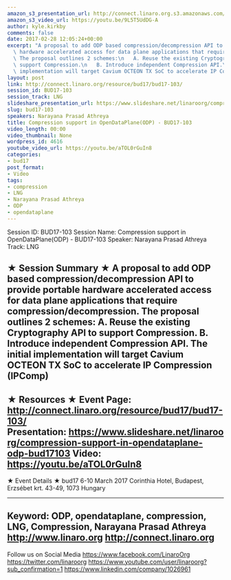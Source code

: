 ```yaml
---
amazon_s3_presentation_url: http://connect.linaro.org.s3.amazonaws.com/bud17/Presentations/BUD17-103%20CompressionODP.pdf
amazon_s3_video_url: https://youtu.be/9L5T5UdDG-A
author: kyle.kirkby
comments: false
date: 2017-02-28 12:05:24+00:00
excerpt: "A proposal to add ODP based compression/decompression API to provide portable\
  \ hardware accelerated access for data plane applications that require compression/decompression.\
  \ The proposal outlines 2 schemes:\n   A. Reuse the existing Cryptography API to\
  \ support Compression.\n   B. Introduce independent Compression API.\n  The initial\
  \ implementation will target Cavium OCTEON TX SoC to accelerate IP Compression (IPComp)"
layout: post
link: http://connect.linaro.org/resource/bud17/bud17-103/
session_id: BUD17-103
session_track: LNG
slideshare_presentation_url: https://www.slideshare.net/linaroorg/compression-support-in-opendataplane-odp-bud17103
slug: bud17-103
speakers: Narayana Prasad Athreya
title: Compression support in OpenDataPlane(ODP) - BUD17-103
video_length: 00:00
video_thumbnail: None
wordpress_id: 4616
youtube_video_url: https://youtu.be/aTOL0rGuIn8
categories:
- bud17
post_format:
- Video
tags:
- compression
- LNG
- Narayana Prasad Athreya
- ODP
- opendataplane
---
```




Session ID: BUD17-103
Session Name: Compression support in OpenDataPlane(ODP) - BUD17-103
Speaker: Narayana Prasad Athreya
Track: LNG

★ Session Summary ★
A proposal to add ODP based compression/decompression API to provide portable hardware accelerated access for data plane applications that require compression/decompression. The proposal outlines 2 schemes:
A. Reuse the existing Cryptography API to support Compression.
B. Introduce independent Compression API.
The initial implementation will target Cavium OCTEON TX SoC to accelerate IP Compression (IPComp)
---------------------------------------------------
★ Resources ★
Event Page: http://connect.linaro.org/resource/bud17/bud17-103/
Presentation: https://www.slideshare.net/linaroorg/compression-support-in-opendataplane-odp-bud17103
Video: https://youtu.be/aTOL0rGuIn8
---------------------------------------------------

★ Event Details ★
bud17
6-10 March 2017
Corinthia Hotel, Budapest,
Erzsébet krt. 43-49,
1073 Hungary

---------------------------------------------------
Keyword: ODP, opendataplane, compression, LNG, Compression, Narayana Prasad Athreya
http://www.linaro.org
http://connect.linaro.org
---------------------------------------------------
Follow us on Social Media
https://www.facebook.com/LinaroOrg
https://twitter.com/linaroorg
https://www.youtube.com/user/linaroorg?sub_confirmation=1
https://www.linkedin.com/company/1026961
